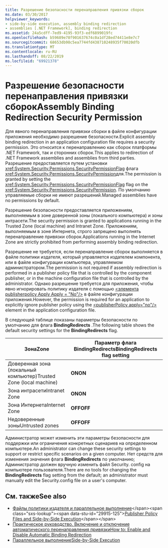 ```yaml
---
title: Разрешение безопасности перенаправления привязки сборок
ms.date: 03/30/2017
helpviewer_keywords:
- side-by-side execution, assembly binding redirection
- assemblies [.NET Framework], binding redirection
ms.assetid: 24a5cdff-7ed9-4195-93f3-edf6899019fc
ms.openlocfilehash: b59689e78f901637674c0a1df28ed74411e8e7c7
ms.sourcegitcommit: 68653db98c5ea7744fd438710248935f70020dfb
ms.translationtype: MT
ms.contentlocale: ru-RU
ms.lasthandoff: 08/22/2019
ms.locfileid: "69921378"
---
```

# <a name="assembly-binding-redirection-security-permission"></a><span data-ttu-id="29915-102">Разрешение безопасности перенаправления привязки сборок</span><span class="sxs-lookup"><span data-stu-id="29915-102">Assembly Binding Redirection Security Permission</span></span>
<span data-ttu-id="29915-103">Для явного перенаправления привязки сборки в файле конфигурации приложения необходимо разрешение безопасности.</span><span class="sxs-lookup"><span data-stu-id="29915-103">Explicit assembly binding redirection in an application configuration file requires a security permission.</span></span> <span data-ttu-id="29915-104">Это относится к перенаправлению как сборок платформы .NET Framework, так и сторонних сборок.</span><span class="sxs-lookup"><span data-stu-id="29915-104">This applies to redirection of .NET Framework assemblies and assemblies from third parties.</span></span> <span data-ttu-id="29915-105">Разрешение предоставляется путем установки <xref:System.Security.Permissions.SecurityPermissionFlag> флага <xref:System.Security.Permissions.SecurityPermission>для.</span><span class="sxs-lookup"><span data-stu-id="29915-105">The permission is granted by setting the <xref:System.Security.Permissions.SecurityPermissionFlag> flag on the <xref:System.Security.Permissions.SecurityPermission>.</span></span> <span data-ttu-id="29915-106">По умолчанию управляемые сборки не имеют разрешений.</span><span class="sxs-lookup"><span data-stu-id="29915-106">Managed assemblies have no permissions by default.</span></span>  
  
 <span data-ttu-id="29915-107">Разрешение безопасности предоставляется приложениям, выполняемым в зоне доверенной зоны (локального компьютера) и зоны интрасети.</span><span class="sxs-lookup"><span data-stu-id="29915-107">The security permission is granted to applications running in the Trusted Zone (local machine) and Intranet Zone.</span></span> <span data-ttu-id="29915-108">Приложениям, выполняемым в зоне Интернета, строго запрещено выполнять перенаправление привязки сборок.</span><span class="sxs-lookup"><span data-stu-id="29915-108">Applications running in the Internet Zone are strictly prohibited from performing assembly binding redirection.</span></span>  
  
 <span data-ttu-id="29915-109">Разрешение не требуется, если перенаправление сборок выполняется в файле политики издателя, который управляется издателем компонента, или в файле конфигурации компьютера, управляемом администратором.</span><span class="sxs-lookup"><span data-stu-id="29915-109">The permission is not required if assembly redirection is performed in a publisher policy file that is controlled by the component publisher, or in the machine configuration file that is controlled by the administrator.</span></span> <span data-ttu-id="29915-110">Однако разрешение требуется для приложения, чтобы явно игнорировать политику издателя с помощью [ \<элемента publisherpolicy Apply Apply = "No"/>](./file-schema/runtime/publisherpolicy-element.md) в файле конфигурации приложения.</span><span class="sxs-lookup"><span data-stu-id="29915-110">However, the permission is required for an application to explicitly ignore publisher policy using the [\<publisherPolicy apply="no"/>](./file-schema/runtime/publisherpolicy-element.md) element in the application configuration file.</span></span>  
  
 <span data-ttu-id="29915-111">В следующей таблице показаны параметры безопасности по умолчанию для флага **BindingRedirects** .</span><span class="sxs-lookup"><span data-stu-id="29915-111">The following table shows the default security settings for the **BindingRedirects** flag.</span></span>  
  
|<span data-ttu-id="29915-112">Зона</span><span class="sxs-lookup"><span data-stu-id="29915-112">Zone</span></span>|<span data-ttu-id="29915-113">Параметр флага BindingRedirects</span><span class="sxs-lookup"><span data-stu-id="29915-113">BindingRedirects flag setting</span></span>|  
|----------|-----------------------------------|  
|<span data-ttu-id="29915-114">Доверенная зона (локальный компьютер)</span><span class="sxs-lookup"><span data-stu-id="29915-114">Trusted Zone (local machine)</span></span>|<span data-ttu-id="29915-115">**ON**</span><span class="sxs-lookup"><span data-stu-id="29915-115">**ON**</span></span>|  
|<span data-ttu-id="29915-116">Зона интрасети</span><span class="sxs-lookup"><span data-stu-id="29915-116">Intranet Zone</span></span>|<span data-ttu-id="29915-117">**ON**</span><span class="sxs-lookup"><span data-stu-id="29915-117">**ON**</span></span>|  
|<span data-ttu-id="29915-118">Зона Интернета</span><span class="sxs-lookup"><span data-stu-id="29915-118">Internet Zone</span></span>|<span data-ttu-id="29915-119">**OFF**</span><span class="sxs-lookup"><span data-stu-id="29915-119">**OFF**</span></span>|  
|<span data-ttu-id="29915-120">Недоверенные зоны</span><span class="sxs-lookup"><span data-stu-id="29915-120">Untrusted zones</span></span>|<span data-ttu-id="29915-121">**OFF**</span><span class="sxs-lookup"><span data-stu-id="29915-121">**OFF**</span></span>|  
  
 <span data-ttu-id="29915-122">Администратор может изменить эти параметры безопасности для поддержки или ограничения конкретных сценариев на определенном компьютере.</span><span class="sxs-lookup"><span data-stu-id="29915-122">An administrator can change these security settings to support or restrict specific scenarios on a given computer.</span></span> <span data-ttu-id="29915-123">Нет средств для изменения значения флага **BindingRedirects** по умолчанию; Администратор должен вручную изменить файл Security. config на компьютере пользователя.</span><span class="sxs-lookup"><span data-stu-id="29915-123">There are no tools for changing the **BindingRedirects** flag setting from the default; an administrator must manually edit the Security.config file on a user's computer.</span></span>  
  
## <a name="see-also"></a><span data-ttu-id="29915-124">См. также</span><span class="sxs-lookup"><span data-stu-id="29915-124">See also</span></span>

- <span data-ttu-id="29915-125">[Файлы политики издателя и параллельное выполнение](https://docs.microsoft.com/previous-versions/dotnet/netframework-4.0/06d2bae3(v=vs.100))</span><span class="sxs-lookup"><span data-stu-id="29915-125">[Publisher Policy Files and Side-by-Side Execution](https://docs.microsoft.com/previous-versions/dotnet/netframework-4.0/06d2bae3(v=vs.100))</span></span>
- [<span data-ttu-id="29915-126">Практическое руководство. Включение и отключение автоматического перенаправления привязки</span><span class="sxs-lookup"><span data-stu-id="29915-126">How to: Enable and Disable Automatic Binding Redirection</span></span>](how-to-enable-and-disable-automatic-binding-redirection.md)
- [<span data-ttu-id="29915-127">Параллельное выполнение</span><span class="sxs-lookup"><span data-stu-id="29915-127">Side-by-Side Execution</span></span>](../deployment/side-by-side-execution.md)
